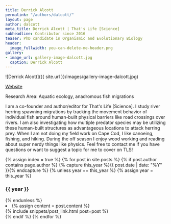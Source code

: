 ```yaml
---
title: Derrick Alcott
permalink: "/authors/dalcott/"
layout: page
author: dalcott
meta_title: Derrick Alcott | That's Life [Science]
subheadline: Contributor since 2016
teaser: PhD candidate in Organismic and Evolutionary Biology
header:
  image_fullwidth: you-can-delete-me-header.png
gallery:
- image_url: gallery-image-dalcott.jpg
  caption: Derrick Alcott
---
```


![Derrick Alcott]({{ site.url }}/images/gallery-image-dalcott.jpg)

[Website](https://gpls.cns.umass.edu/oeb/directory/derrick-alcott)

Research Area: Aquatic ecology, anadromous fish migrations

I am a co-founder and author/editor for That's Life [Science]. I study river herring spawning migrations by tracking the movement behavior of individual fish around human-built physical barriers like road crossings over rivers. I am also investigating how multiple predator species may be utilizing these human-built structures as advantageous locations to attack herring prey. When I am not doing my field work on Cape Cod, I like canoeing, fishing, and hiking. During the off season I enjoy wood working and reading about super nerdy things like physics. Feel free to contact me if you have questions or want to suggest a topic for me to cover on TLS!

{% assign index = true %}
{% for post in site.posts %}
{% if post.author contains page.author %}
{% capture this_year %}{{ post.date | date: "%Y" }}{% endcapture %}
{% unless year == this_year %}
{% assign year = this_year %}
<h3>{{ year }}</h3>
{% endunless %}
<li>
{% assign content = post.content %}
<article>
{% include snippets/post_link.html post=post %}
</article>
</li>
{% endif %}
{% endfor %}
